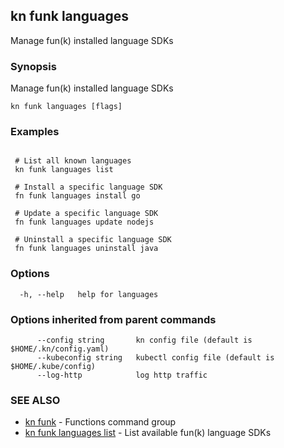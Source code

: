 ## kn funk languages

Manage fun(k) installed language SDKs

### Synopsis

Manage fun(k) installed language SDKs

```
kn funk languages [flags]
```

### Examples

```

 # List all known languages
 kn funk languages list

 # Install a specific language SDK
 fn funk languages install go

 # Update a specific language SDK
 fn funk languages update nodejs

 # Uninstall a specific language SDK
 fn funk languages uninstall java

```

### Options

```
  -h, --help   help for languages
```

### Options inherited from parent commands

```
      --config string       kn config file (default is $HOME/.kn/config.yaml)
      --kubeconfig string   kubectl config file (default is $HOME/.kube/config)
      --log-http            log http traffic
```

### SEE ALSO

* [kn funk](kn_funk.md)	 - Functions command group
* [kn funk languages list](kn_funk_languages_list.md)	 - List available fun(k) language SDKs


